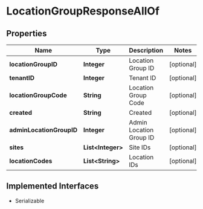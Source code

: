 

# LocationGroupResponseAllOf


## Properties

| Name | Type | Description | Notes |
|------------ | ------------- | ------------- | -------------|
|**locationGroupID** | **Integer** | Location Group ID |  [optional] |
|**tenantID** | **Integer** | Tenant ID |  [optional] |
|**locationGroupCode** | **String** | Location Group Code |  [optional] |
|**created** | **String** | Created |  [optional] |
|**adminLocationGroupID** | **Integer** | Admin Location Group ID |  [optional] |
|**sites** | **List&lt;Integer&gt;** | Site IDs |  [optional] |
|**locationCodes** | **List&lt;String&gt;** | Location IDs |  [optional] |


## Implemented Interfaces

* Serializable


